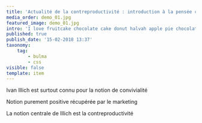 ```yaml
---
title: 'Actualité de la contreproductivité : introduction à la pensée critique de Ivan Illich'
media_order: demo_01.jpg
featured_image: demo_01.jpg
intro: 'I love fruitcake chocolate cake donut halvah apple pie chocolate cake. Dessert cotton candy gummies candy carrot cake liquorice macaroon. Jelly dessert apple pie cotton candy brownie carrot cake. I love cotton candy tootsie roll croissant cake topping pastry.'
published: true
publish_date: '15-02-2018 13:37'
taxonomy:
    tag:
        - bulma
        - css
visible: false
template: item
---
```


Ivan Illich est surtout connu pour la notion de convivialité

Notion purement positive récupérée par le marketing


La notion centrale de Illich est la contreproductivité